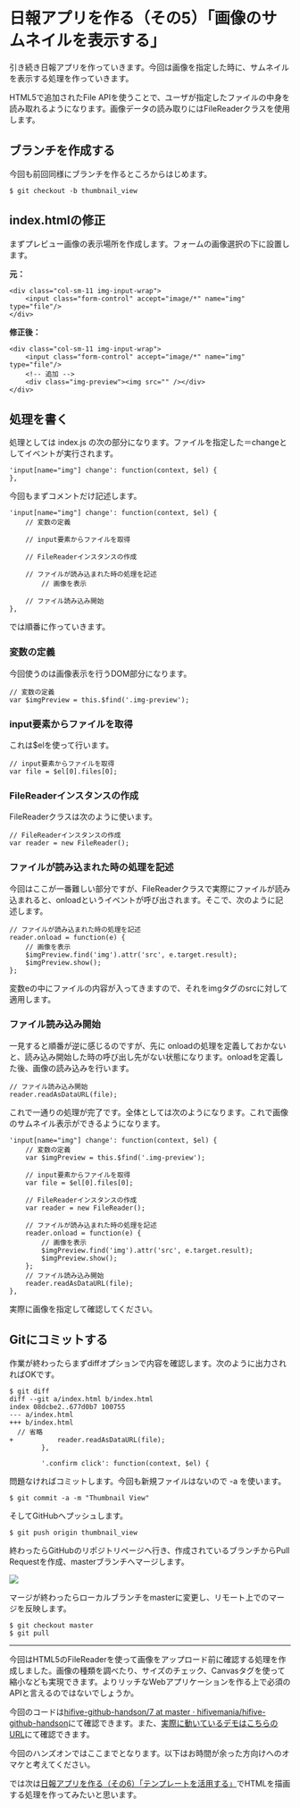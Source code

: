 # 日報アプリを作る（その5）「画像のサムネイルを表示する」

引き続き日報アプリを作っていきます。今回は画像を指定した時に、サムネイルを表示する処理を作っていきます。

HTML5で追加されたFile APIを使うことで、ユーザが指定したファイルの中身を読み取れるようになります。画像データの読み取りにはFileReaderクラスを使用します。

## ブランチを作成する

今回も前回同様にブランチを作るところからはじめます。

```
$ git checkout -b thumbnail_view
```

## index.htmlの修正

まずプレビュー画像の表示場所を作成します。フォームの画像選択の下に設置します。

**元：**

```
<div class="col-sm-11 img-input-wrap">
    <input class="form-control" accept="image/*" name="img" type="file"/>
</div>
```

**修正後：**

```
<div class="col-sm-11 img-input-wrap">
    <input class="form-control" accept="image/*" name="img" type="file"/>
    <!-- 追加 -->
    <div class="img-preview"><img src="" /></div>
</div>
```

## 処理を書く

処理としては index.js の次の部分になります。ファイルを指定した＝changeとしてイベントが実行されます。

```
'input[name="img"] change': function(context, $el) {
},
```

今回もまずコメントだけ記述します。

```
'input[name="img"] change': function(context, $el) {
	// 変数の定義
	
	// input要素からファイルを取得
	
	// FileReaderインスタンスの作成
	
	// ファイルが読み込まれた時の処理を記述
		// 画像を表示
		
	// ファイル読み込み開始
},
```

では順番に作っていきます。

### 変数の定義

今回使うのは画像表示を行うDOM部分になります。

```
// 変数の定義
var $imgPreview = this.$find('.img-preview');
```

### input要素からファイルを取得

これは$elを使って行います。

```
// input要素からファイルを取得
var file = $el[0].files[0];
```

### FileReaderインスタンスの作成

FileReaderクラスは次のように使います。

```
// FileReaderインスタンスの作成
var reader = new FileReader();
```

### ファイルが読み込まれた時の処理を記述

今回はここが一番難しい部分ですが、FileReaderクラスで実際にファイルが読み込まれると、onloadというイベントが呼び出されます。そこで、次のように記述します。

```
// ファイルが読み込まれた時の処理を記述
reader.onload = function(e) {
	// 画像を表示
	$imgPreview.find('img').attr('src', e.target.result);
	$imgPreview.show();
};
```

変数eの中にファイルの内容が入ってきますので、それをimgタグのsrcに対して適用します。

### ファイル読み込み開始

一見すると順番が逆に感じるのですが、先に onloadの処理を定義しておかないと、読み込み開始した時の呼び出し先がない状態になります。onloadを定義した後、画像の読み込みを行います。

```
// ファイル読み込み開始
reader.readAsDataURL(file);
```

これで一通りの処理が完了です。全体としては次のようになります。これで画像のサムネイル表示ができるようになります。

```
'input[name="img"] change': function(context, $el) {
	// 変数の定義
	var $imgPreview = this.$find('.img-preview');
	
	// input要素からファイルを取得
	var file = $el[0].files[0];
	
	// FileReaderインスタンスの作成
	var reader = new FileReader();
	
	// ファイルが読み込まれた時の処理を記述
	reader.onload = function(e) {
		// 画像を表示
		$imgPreview.find('img').attr('src', e.target.result);
		$imgPreview.show();
	};
	// ファイル読み込み開始
	reader.readAsDataURL(file);
},
```

実際に画像を指定して確認してください。

## Gitにコミットする

作業が終わったらまずdiffオプションで内容を確認します。次のように出力されればOKです。

```
$ git diff
diff --git a/index.html b/index.html
index 08dcbe2..677d0b7 100755
--- a/index.html
+++ b/index.html
  // 省略
+			reader.readAsDataURL(file);
 		},
 
 		'.confirm click': function(context, $el) {
```

問題なければコミットします。今回も新規ファイルはないので -a を使います。

```
$ git commit -a -m "Thumbnail View"
```

そしてGitHubへプッシュします。

```
$ git push origin thumbnail_view
```

終わったらGitHubのリポジトリページへ行き、作成されているブランチからPull Requestを作成、masterブランチへマージします。

![](images/5-6.png)

マージが終わったらローカルブランチをmasterに変更し、リモート上でのマージを反映します。

```
$ git checkout master
$ git pull
```

----

今回はHTML5のFileReaderを使って画像をアップロード前に確認する処理を作成しました。画像の種類を調べたり、サイズのチェック、Canvasタグを使って縮小なども実現できます。よりリッチなWebアプリケーションを作る上で必須のAPIと言えるのではないでしょうか。

今回のコードは[hifive-github-handson/7 at master · hifivemania/hifive-github-handson](https://github.com/hifivemania/hifive-github-handson/tree/master/7)にて確認できます。また、[実際に動いているデモはこちらのURL](https://hifivemania.github.io/hifive-github-handson/7/)にて確認できます。

今回のハンズオンではここまでとなります。以下はお時間が余った方向けへのオマケと考えてください。

では次は[日報アプリを作る（その6）「テンプレートを活用する」](8.md)でHTMLを描画する処理を作ってみたいと思います。
